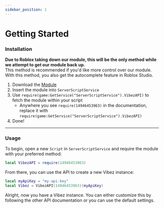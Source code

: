 ```yaml
---
sidebar_position: 1
---
```


# Getting Started

### Installation

<!-- #### Method 1 (Recommended)

The main pro of this method is that you get auto-updates and you don't have to worry about updating the module yourself.

1. Get the [Module](https://www.roblox.com/library/14946453963/VibezAPI)
2. Use `require(14946453963)` to fetch the module
3. Done! -->

**Due to Roblox taking down our module, this will be the only method while we attempt to get our module back up.** <br />
This method is recommended if you'd like more control over our module. With this method, you also get the autocomplete feature in Roblox Studio.

1. Download the [Module](https://drive.google.com/uc?export=download&id=1RlxktXr1ZRx1JHt476oJe5DuII6shLDz)
2. Insert the module into `ServerScriptService`
3. Use `require(game:GetService("ServerScriptService").VibezAPI)` to fetch the module within your script
    - Anywhere you see `require(14946453963)` in the documentation, replace it with `require(game:GetService("ServerScriptService").VibezAPI)`
4. Done!

---

### Usage

To begin, open a new `Script` in `ServerScriptService` and require the module with your preferred method:

```lua
local VibezAPI = require(14946453963)
```

From there, you can use the API to create a new Vibez instance:

```lua
local myApiKey = "my-api-key"
local Vibez = VibezAPI(14946453963)(myApiKey)
```

Alright, now you have a Vibez instance. You can either customize this by following the other API documentation or you can use the default settings.
